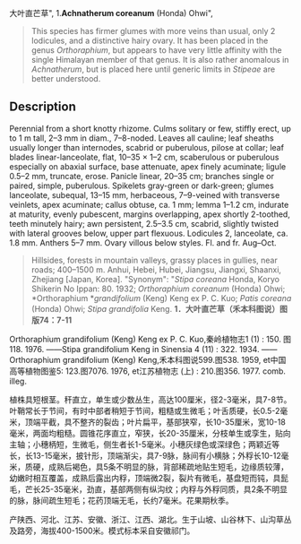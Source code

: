 大叶直芒草",
1.**Achnatherum coreanum** (Honda) Ohwi",

> This species has firmer glumes with more veins than usual, only 2 lodicules, and a distinctive hairy ovary. It has been placed in the genus *Orthoraphium*, but appears to have very little affinity with the single Himalayan member of that genus. It is also rather anomalous in *Achnatherum*, but is placed here until generic limits in *Stipeae* are better understood.

## Description
Perennial from a short knotty rhizome. Culms solitary or few, stiffly erect, up to 1 m tall, 2–3 mm in diam., 7–8-noded. Leaves all cauline; leaf sheaths usually longer than internodes, scabrid or puberulous, pilose at collar; leaf blades linear-lanceolate, flat, 10–35 × 1–2 cm, scaberulous or puberulous especially on abaxial surface, base attenuate, apex finely acuminate; ligule 0.5–2 mm, truncate, erose. Panicle linear, 20–35 cm; branches single or paired, simple, puberulous. Spikelets gray-green or dark-green; glumes lanceolate, subequal, 13–15 mm, herbaceous, 7–9-veined with transverse veinlets, apex acuminate; callus obtuse, ca. 1 mm; lemma 1–1.2 cm, indurate at maturity, evenly pubescent, margins overlapping, apex shortly 2-toothed, teeth minutely hairy; awn persistent, 2.5–3.5 cm, scabrid, slightly twisted with lateral grooves below, upper part flexuous. Lodicules 2, lanceolate, ca. 1.8 mm. Anthers 5–7 mm. Ovary villous below styles. Fl. and fr. Aug–Oct.

> Hillsides, forests in mountain valleys, grassy places in gullies, near roads; 400–1500 m. Anhui, Hebei, Hubei, Jiangsu, Jiangxi, Shaanxi, Zhejiang [Japan, Korea].
  "Synonym": "*Stipa coreana* Honda, Koryo Shikerin No Ippan: 80. 1932; *Orthoraphium coreanum* (Honda) Ohwi; *Orthoraphium **grandifolium* (Keng) Keng ex P. C. Kuo; *Patis coreana* (Honda) Ohwi; *Stipa grandifolia* Keng.
**1．大叶直芒草（禾本科图说）图版74：7-11**

Orthoraphium grandifolium (Keng) Keng ex P. C. Kuo,秦岭植物志1 (1) : 150. 图118. 1976. ——Stipa grandifolium Keng in Sinensia 4 (11) : 322. 1934. ——Orthoraphium grandifolium (Keng) Keng,禾本科图说599.图538. 1959, et中国高等植物图鉴5: 123.图7076. 1976, et江苏植物志 (上) : 210.图356. 1977. comb. illeg.

植株具短根茎。秆直立，单生或少数丛生，高达100厘米，径2-3毫米，具7-8节。叶鞘常长于节间，有时中部者稍短于节间，粗糙或生微毛；叶舌质硬，长0.5-2毫米，顶端平截，具不整齐的裂齿；叶片扁平，基部狭窄，长10-35厘米，宽10-18毫米，两面均粗糙。圆锥花序直立，窄狭，长20-35厘米，分枝单生或孪生，贴向主轴；小穗柄短，生微毛，侧生者长1-5毫米。小穗灰绿色或深绿色；两颖近等长，长13-15毫米，披针形，顶端渐尖，具7-9脉，脉间有小横脉；外稃长10-12毫米，质硬，成熟后褐色，具5条不明显的脉，背部稀疏地贴生短毛，边缘质较薄，幼嫩时相互覆盖，成熟后露出内稃，顶端微2裂，裂片有微毛，基盘短而钝，具髭毛，芒长25-35毫米，劲直，基部两侧有纵沟纹；内稃与外稃同质，具2条不明显的脉，脉间疏生短毛；花药顶端无毛，长约7毫米。花果期秋季。

产陕西、河北、江苏、安徽、浙江、江西、湖北。生于山坡、山谷林下、山沟草丛及路旁，海拔400-1500米。模式标本采自安徽祁门。
